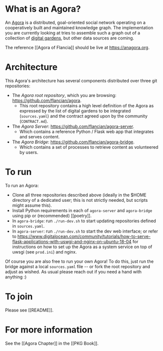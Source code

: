 # What is an Agora?

An [Agora](https://anagora.org/wiki/Agora) is a distributed, goal-oriented social network operating on a cooperatively built and maintained knowledge graph. The implementation you are currently looking at tries to assemble such a graph out of a collection of [digital gardens](flancia.org/go/garden), but other data sources are coming.

The reference [[Agora of Flancia]] should be live at https://anagora.org.

# Architecture 

This Agora's architecture has several components distributed over three git repositories:

- The *Agora root repository*, which you are browsing: <https://github.com/flancian/agora>. 
  - This root repository contains a high level definition of the Agora as expressed by the list of digital gardens to be integrated (`sources.yaml`) and the contract agreed upon by the community (`CONTRACT.md`).
- The *Agora Server*: <https://github.com/flancian/agora-server>.
  - Which contains a reference Python / Flask web app that integrates and serves content. 
- The *Agora Bridge*: <https://github.com/flancian/agora-bridge>.
  - Which contains a set of processes to retrieve content as volunteered by users.

# To run

To run an Agora: 

- Clone all three repositories described above (ideally in the $HOME directory of a dedicated user; this is not strictly needed, but scripts might assume this).
- Install Python requirements in each of `agora-server` and `agora-bridge` using pip or (recommended) [[poetry]].
- In `agora-bridge`: run `./run-dev.sh` to start updating repositories defined in `sources.yaml`.
- In `agora-server`: run `./run-dev.sh` to start the dev web interface; or refer to <https://www.digitalocean.com/community/tutorials/how-to-serve-flask-applications-with-uswgi-and-nginx-on-ubuntu-18-04> for instructions on how to set up the Agora as a system service on top of uwsgi (see `prod.ini`) and nginx.

Of course you are also free to run your own Agora! To do this, just run the bridge against a local `sources.yaml` file -- or fork the root repository and adjust as wished. As usual please reach out if you need a hand with anything :)

# To join

Please see [[README]].

# For more information

See the [[Agora Chapter]] in the [[PKG Book]].


